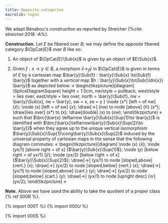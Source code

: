 ```yaml
---
title: Opposite categories
macrolib: topos
---
```


We adapt Bénabou's construction as reported by Streicher {%cite streicher:2018 -A%}.

**Construction.**
Let $E$ be fibered over $B$; we may define the *opposite* fibered category
$\OpCat{E}$ over $B$ like so:

1. An object of $\OpCat{E}\Sub{x}$ is given by an object of $E\Sub{x}$.

2. Given $f : x \to y\in B$, a morphism $\bar{x}\to_f \bar{y}$ in $\OpCat{E}$
   is given in terms of $E$ by a cartesian map $\bar{y}\Sub{f} : \bar{y}\Sub{x} \to\Sub{f} \bar{y}$ together
   with a *vertical* map $h : \bar{y}\Sub{x}\to\Sub{\Idn{x}} \bar{y}$ as depicted below:
   «
    \begin{tikzpicture}[diagram]
      \SpliceDiagramSquare{
        height = 1.5cm,
        nw/style = pullback,
        west/style = lies over,
        east/style = lies over,
        north = \bar{y}\Sub{f},
        nw = \bar{y}\Sub{x},
        ne = \bar{y},
        sw = x,
        se = y
      }
      \node (x*) [left = of nw] {$\bar{x}$};
      \node (x) [left = of sw] {$x$};
      \draw[->] (nw) to node [above] {$h$} (x*);
      \draw[lies over] (x*) to (x);
      \draw[double] (x) to (sw);
    \end{tikzpicture}
   »
   such that $\brc{\bar{x} \leftarrow \bar{y}\Sub{x}\Sup{1}\to \bar{y}}$ is
   identified with $\brc{\bar{x}\leftarrow\bar{y}\Sub{x}\Sup{2}\to \bar{y}}$
   when they agree up to the unique vertical isomorphism $\bar{y}\Sub{x}\Sup{1}\cong\bar{y}\Sub{x}\Sup{2}$
   induced by the universal property of cartesian maps in the sense that the following diagram commutes:
   «
   \begin{tikzpicture}[diagram]
    \node (x) {$\bar{x}$};
    \node (yx/1) [above right = of x] {$\bar{y}\Sub{x}\Sup{1}$};
    \node (y) [below right = of yx/1] {$\bar{y}$};
    \node (yx/2) [below right = of x] {$\bar{y}\Sub{x}\Sup{2}$};
    \draw[->] (yx/1) to node [sloped,above] {vert.} (x);
    \draw[->] (yx/2) to node [sloped,below] {vert.} (x);
    \draw[->] (yx/1) to node [sloped,above] {cart.} (y);
    \draw[->] (yx/2) to node [sloped,below] {cart.} (y);
    \draw[->] (yx/1) to node [upright desc] {$\cong$} (yx/2);
   \end{tikzpicture}
   »

**Note.** Above we have used the ability to take the quotient of a proper class {% ref 000R %}.

{% import 000T %}
{% import 000U %}


{% import 000S %}
